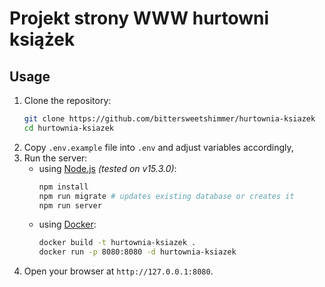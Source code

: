 # Projekt strony WWW hurtowni książek
## Usage

1.  Clone the repository:
    ```sh
    git clone https://github.com/bittersweetshimmer/hurtownia-ksiazek
    cd hurtownia-ksiazek
    ```
2.  Copy `.env.example` file into `.env` and adjust variables accordingly,
3.  Run the server:
    -   using [Node.js](https://nodejs.org/en/download/) _(tested on v15.3.0)_:
        ```sh
        npm install
        npm run migrate # updates existing database or creates it 
        npm run server
        ```
    -   using [Docker](https://www.docker.com/):
        ```sh
        docker build -t hurtownia-ksiazek .
        docker run -p 8080:8080 -d hurtownia-ksiazek
        ```
4.  Open your browser at `http://127.0.0.1:8080`.